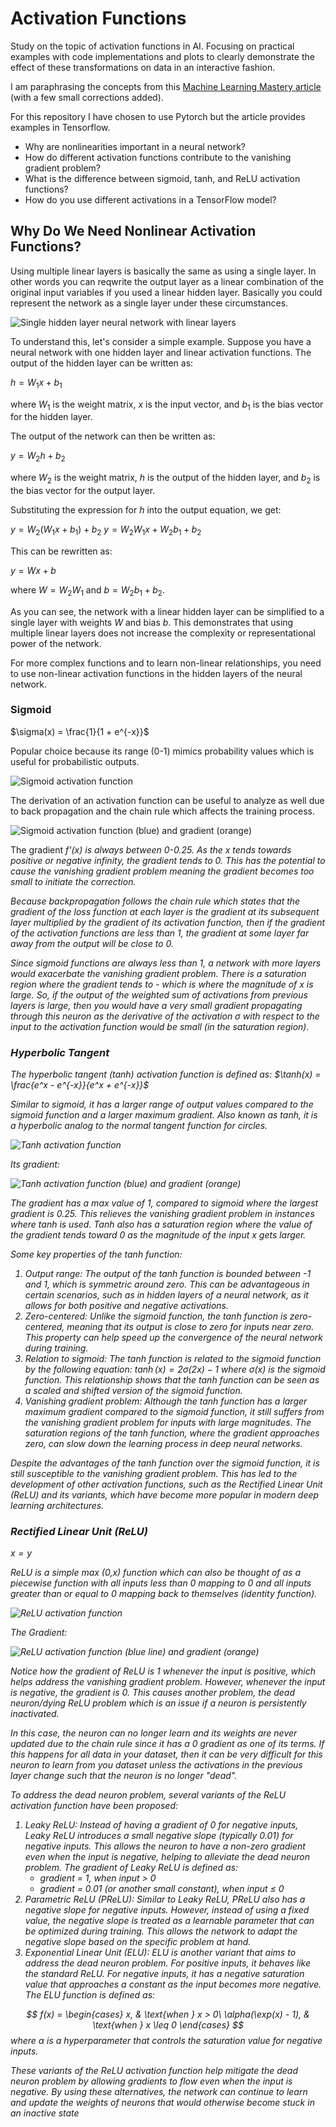 # Activation Functions

Study on the topic of activation functions in AI. Focusing on practical examples with code implementations and plots to clearly demonstrate the effect of these transformations on data in an interactive fashion.

I am paraphrasing the concepts from this [Machine Learning Mastery article](https://machinelearningmastery.com/using-activation-functions-in-neural-networks/#:~:text=Activation%20functions%20play%20an%20integral,a%20simple%20linear%20regression%20model.) (with a few small corrections added).

For this repository I have chosen to use Pytorch but the article provides examples in Tensorflow.

* Why are nonlinearities important in a neural network?
* How do different activation functions contribute to the vanishing gradient problem?
* What is the difference between sigmoid, tanh, and ReLU activation functions?
* How do you use different activations in a TensorFlow model?

## Why Do We Need Nonlinear Activation Functions?

Using multiple linear layers is basically the same as using a single layer. In other words you can reqwrite the output layer as a linear combination of the original input variables if you used a linear hidden layer. Basically you could represent the network as a single layer under these circumstances.

![Single hidden layer neural network with linear layers](images/Single%20hidden%20layer%20neural%20network%20with%20linear%20layers.png)

To understand this, let's consider a simple example. Suppose you have a neural network with one hidden layer and linear activation functions. The output of the hidden layer can be written as:

$h = W_1x + b_1$

where $W_1$ is the weight matrix, $x$ is the input vector, and $b_1$ is the bias vector for the hidden layer.

The output of the network can then be written as:

$y = W_2h + b_2$

where $W_2$ is the weight matrix, $h$ is the output of the hidden layer, and $b_2$ is the bias vector for the output layer.

Substituting the expression for $h$ into the output equation, we get:

$y = W_2(W_1x + b_1) + b_2$ $y = W_2W_1x + W_2b_1 + b_2$

This can be rewritten as:

$y = Wx + b$

where $W = W_2W_1$ and $b = W_2b_1 + b_2$.

As you can see, the network with a linear hidden layer can be simplified to a single layer with weights $W$ and bias $b$. This demonstrates that using multiple linear layers does not increase the complexity or representational power of the network.

For more complex functions and to learn non-linear relationships, you need to use non-linear activation functions in the hidden layers of the neural network.

### Sigmoid

$\sigma(x) = \frac{1}{1 + e^{-x}}$

Popular choice because its range (0-1) mimics probability values which is useful for probabilistic outputs.

![Sigmoid activation function](images/Sigmoid%20activation%20function.png)


The derivation of an activation function can be useful to analyze as well due to back propagation and the chain rule which affects the training process.

![Sigmoid activation function (blue) and gradient (orange)](images/Sigmoid%20activation%20function%20(blue)%20and%20gradient%20(orange).png)

The gradient <i>f'(x)</x> is always between 0-0.25. As the x tends towards positive or negative infinity, the gradient tends to 0. This has the potential to cause the vanishing gradient problem meaning the gradient becomes too small to initiate the correction.

Because backpropagation follows the chain rule which states that the gradient of the loss function at each layer is the gradient at its subsequent layer multiplied by the gradient of its activation function, then if the gradient of the activation functions are less than 1, the gradient at some layer far away from the output will be close to 0.

Since sigmoid functions are always less than 1, a network with more layers would exacerbate the vanishing gradient problem. There is a saturation region where the gradient tends to - which is where the magnitude of x is large. So, if the output of the weighted sum of activations from previous layers is large, then you would have a very small gradient propagating through this neuron as the derivative of the activation $\sigma$ with respect to the input to the activation function would be small (in the saturation region).

### Hyperbolic Tangent

The hyperbolic tangent (tanh) activation function is defined as: $\tanh(x) = \frac{e^x - e^{-x}}{e^x + e^{-x}}$

Similar to sigmoid, it has a larger range of output values compared to the sigmoid function and a larger maximum gradient. Also known as tanh, it is a hyperbolic analog to the normal tangent function for circles.

![Tanh activation function](images/Tanh%20activation%20function.png)

Its gradient:

![Tanh activation function (blue) and gradient (orange)](images/Tanh%20activation%20function%20(blue)%20and%20gradient%20(orange).png)

The gradient has a max value of 1, compared to sigmoid where the largest gradient is 0.25. This relieves the vanishing gradient problem in instances where tanh is used. Tanh also has a saturation region where the value of the gradient tends toward 0 as the magnitude of the input x gets larger.

Some key properties of the tanh function:

1. Output range: The output of the tanh function is bounded between -1 and 1, which is symmetric around zero. This can be advantageous in certain scenarios, such as in hidden layers of a neural network, as it allows for both positive and negative activations.
2. Zero-centered: Unlike the sigmoid function, the tanh function is zero-centered, meaning that its output is close to zero for inputs near zero. This property can help speed up the convergence of the neural network during training.
3. Relation to sigmoid: The tanh function is related to the sigmoid function by the following equation: $\tanh(x) = 2\sigma(2x) - 1$ where $\sigma(x)$ is the sigmoid function. This relationship shows that the tanh function can be seen as a scaled and shifted version of the sigmoid function.
4. Vanishing gradient problem: Although the tanh function has a larger maximum gradient compared to the sigmoid function, it still suffers from the vanishing gradient problem for inputs with large magnitudes. The saturation regions of the tanh function, where the gradient approaches zero, can slow down the learning process in deep neural networks.

Despite the advantages of the tanh function over the sigmoid function, it is still susceptible to the vanishing gradient problem. This has led to the development of other activation functions, such as the Rectified Linear Unit (ReLU) and its variants, which have become more popular in modern deep learning architectures.

### Rectified Linear Unit (ReLU)

$x=y$

ReLU is a simple max (0,x) function which can also be thought of as a piecewise function with all inputs less than 0 mapping to 0 and all inputs greater than or equal to 0 mapping back to themselves (identity function).

![ReLU activation function](images/ReLU%20activation%20function.png)

The Gradient:

![ReLU activation function (blue line) and gradient (orange)](images/ReLU%20activation%20function%20(blue%20line)%20and%20gradient%20(orange).png)

Notice how the gradient of ReLU is 1 whenever the input is positive, which helps address the vanishing gradient problem. However, whenever the input is negative, the gradient is 0. This causes another problem, the dead neuron/dying ReLU problem which is an issue if a neuron is persistently inactivated.

In this case, the neuron can no longer learn and its weights are never updated due to the chain rule since it has a 0 gradient as one of its terms. If this happens for all data in your dataset, then it can be very difficult for this neuron to learn from you dataset unless the activations in the previous layer change such that the neuron is no longer "dead".

To address the dead neuron problem, several variants of the ReLU activation function have been proposed:

1. Leaky ReLU: Instead of having a gradient of 0 for negative inputs, Leaky ReLU introduces a small negative slope (typically 0.01) for negative inputs. This allows the neuron to have a non-zero gradient even when the input is negative, helping to alleviate the dead neuron problem. The gradient of Leaky ReLU is defined as:
    - gradient = 1, when input > 0
    - gradient = 0.01 (or another small constant), when input ≤ 0
2. Parametric ReLU (PReLU): Similar to Leaky ReLU, PReLU also has a negative slope for negative inputs. However, instead of using a fixed value, the negative slope is treated as a learnable parameter that can be optimized during training. This allows the network to adapt the negative slope based on the specific problem at hand.
3. Exponential Linear Unit (ELU): ELU is another variant that aims to address the dead neuron problem. For positive inputs, it behaves like the standard ReLU. For negative inputs, it has a negative saturation value that approaches a constant as the input becomes more negative. The ELU function is defined as:

$$ f(x) = \begin{cases} x, & \text{when } x > 0\ \alpha(\exp(x) - 1), & \text{when } x \leq 0 \end{cases} $$
where $\alpha$ is a hyperparameter that controls the saturation value for negative inputs.

These variants of the ReLU activation function help mitigate the dead neuron problem by allowing gradients to flow even when the input is negative. By using these alternatives, the network can continue to learn and update the weights of neurons that would otherwise become stuck in an inactive state
